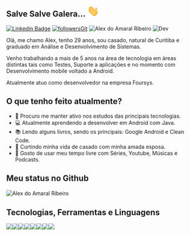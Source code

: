 ## Salve Salve Galera... <img src="https://github.com/alexdoamaral/alexdoamaral/blob/main/hey.gif?raw=true" width="32px">



[![Linkedin Badge](https://img.shields.io/badge/-LinkedIn-blue?style=flat-square&logo=Linkedin&logoColor=white&link=https://www.linkedin.com/in/alexdoamaralribeiro/)](https://www.linkedin.com/in/alexdoamaralribeiro/) [![followersGit](https://img.shields.io/github/followers/alexdoamaral?style=social)](https://github.com/alexdoamaral) <img src="https://komarev.com/ghpvc/?username=alexdoamaral&label=Profile%20views&color=0e75b6&style=social" alt="Alex do Amaral Ribeiro" /> ![Dev](https://img.shields.io/badge/Dev-AlexdoAmaral-yellowgreen)

Olá, me chamo Alex, tenho 29 anos, sou casado, natural de Curitiba e graduado em Análise e Desenvolvimento de Sistemas.

Venho trabalhando a mais de 5 anos na área de tecnologia em áreas distintas tais como Testes, Suporte a aplicações e no momento com Desenvolvimento mobile voltado a Android.

Atualmente atuo como desenvolvedor na empresa Foursys.

## O que tenho feito atualmente?

- 👾 Procuro me manter ativo nos estudos das principais tecnologias.
- 💻 Atualmente aprendendo a desenvolver em Android com Java.
- 📚 Lendo alguns livros, sendo os principais: Google Android e Clean Code.
- 👫 Curtindo minha vida de casado com minha amada esposa.
- 🎼 Gosto de usar meu tempo livre com Séries, Youtube, Músicas e Podcasts.

## Meu status no Github

<img align="center" src="https://github-readme-stats.vercel.app/api?username=alexdoamaral&show_icons=true&locale=en" alt="Alex do Amaral Ribeiro" />

## Tecnologias, Ferramentas e Linguagens 

<code><img width="15%" src="https://www.vectorlogo.zone/logos/android/android-ar21.svg"></code><code><img width="15%" src="https://www.vectorlogo.zone/logos/java/java-ar21.svg"><code><img width="15%" src="https://www.vectorlogo.zone/logos/javascript/javascript-ar21.svg"></code><code><img width="15%" src="https://www.vectorlogo.zone/logos/w3_html5/w3_html5-ar21.svg"></code></code><code><img width="15%" src="https://www.vectorlogo.zone/logos/git-scm/git-scm-ar21.svg"></code><code><img width="15%" src="https://www.vectorlogo.zone/logos/github/github-ar21.svg"></code><code><img width="15%" src="https://www.vectorlogo.zone/logos/getbootstrap/getbootstrap-ar21.svg"></code><code><img width="15%" src="https://www.vectorlogo.zone/logos/visualstudio_code/visualstudio_code-ar21.svg"></code>




